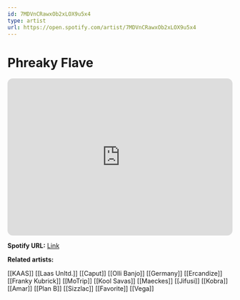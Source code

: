 ```yaml
---
id: 7MDVnCRawxOb2xLOX9u5x4
type: artist
url: https://open.spotify.com/artist/7MDVnCRawxOb2xLOX9u5x4
---
```

# Phreaky Flave

<iframe style="border-radius:12px" src="https://open.spotify.com/embed/artist/7MDVnCRawxOb2xLOX9u5x4" width="100%" height="352" frameBorder="0" allowfullscreen="" allow="autoplay; clipboard-write; encrypted-media; fullscreen; picture-in-picture" loading="lazy"></iframe>

**Spotify URL:** [Link](https://open.spotify.com/artist/7MDVnCRawxOb2xLOX9u5x4)

**Related artists:**

[[KAAS]]
[[Laas Unltd.]]
[[Caput]]
[[Olli Banjo]]
[[Germany]]
[[Ercandize]]
[[Franky Kubrick]]
[[MoTrip]]
[[Kool Savas]]
[[Maeckes]]
[[Jifusi]]
[[Kobra]]
[[Amar]]
[[Plan B]]
[[Sizzlac]]
[[Favorite]]
[[Vega]]
